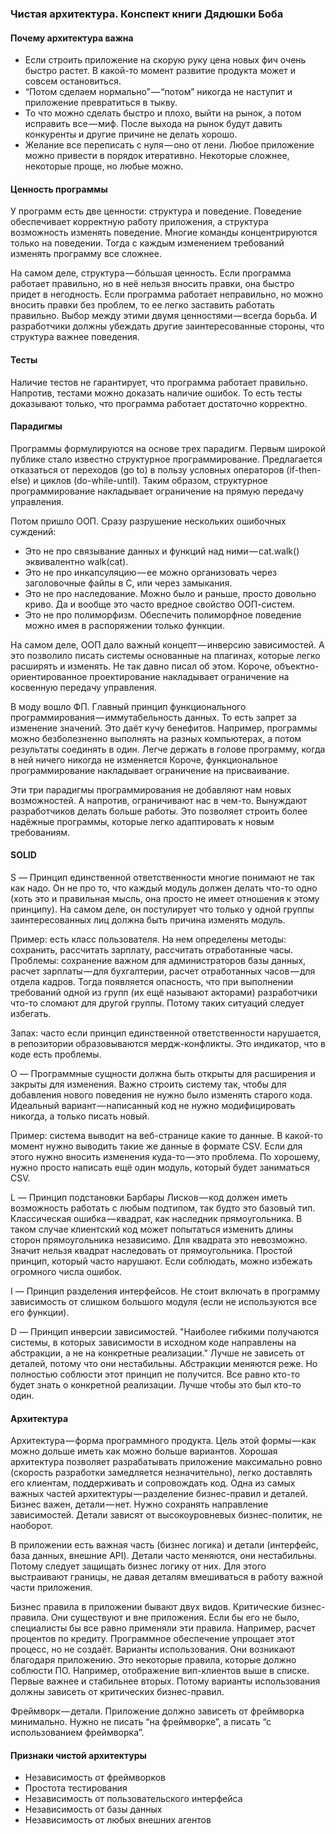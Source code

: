 ### Чистая архитектура. Конспект книги Дядюшки Боба

#### Почему архитектура важна

+ Если строить приложение на скорую руку цена новых фич очень быстро растет. В какой-то момент развитие продукта может и совсем остановиться.
+ “Потом сделаем нормально” — “потом” никогда не наступит и приложение превратиться в тыкву.
+ То что можно сделать быстро и плохо, выйти на рынок, а потом исправить все — миф. После выхода на рынок будут давить конкуренты и другие причине не делать хорошо.
+ Желание все переписать с нуля — оно от лени. Любое приложение можно привести в порядок итеративно. Некоторые сложнее, некоторые проще, но любые можно.

#### Ценность программы

У программ есть две ценности: структура и поведение. Поведение обеспечивает корректную работу приложения, а структура возможность изменять поведение. Многие команды концентрируются только на поведении. Тогда с каждым изменением требований изменять программу все сложнее.

На самом деле, структура — бóльшая ценность. Если программа работает правильно, но в неё нельзя вносить правки, она быстро придет в негодность. Если программа работает неправильно, но можно вносить правки без проблем, то ее легко заставить работать правильно. Выбор между этими двумя ценностями — всегда борьба. И разработчики должны убеждать другие заинтересованные стороны, что структура важнее поведения.

#### Тесты

Наличие тестов не гарантирует, что программа работает правильно. Напротив, тестами можно доказать наличие ошибок. То есть тесты доказывают только, что программа работает достаточно корректно.

#### Парадигмы

Программы формулируются на основе трех парадигм. Первым широкой публике стало известно структурное программирование. Предлагается отказаться от переходов (go to) в пользу условных операторов (if-then-else) и циклов (do-while-until). Таким образом, структурное программирование накладывает ограничение на прямую передачу управления.

Потом пришло ООП. Сразу разрушение нескольких ошибочных суждений:
+ Это не про связывание данных и функций над ними — cat.walk() эквивалентно walk(cat).
+ Это не про инкапсуляцию — ее можно организовать через заголовочные файлы в C, или через замыкания.
+ Это не про наследование. Можно было и раньше, просто довольно криво. Да и вообще это часто вредное свойство ООП-систем.
+ Это не про полиморфизм. Обеспечить полиморфное поведение можно имея в распоряжении только функции.

На самом деле, ООП дало важный концепт — инверсию зависимостей. А это позволило писать системы основанные на плагинах, которые легко расширять и изменять. Не так давно писал об этом. Короче, объектно-ориентированное проектирование накладывает ограничение на косвенную передачу управления.

В моду вошло ФП. Главный принцип функционального программирования — иммутабельность данных. То есть запрет за изменение значений. Это даёт кучу бенефитов. Например, программы можно безболезненно выполнять на разных компьютерах, а потом результаты соединять в один. Легче держать в голове программу, когда в ней ничего никогда не изменяется Короче, функциональное программирование накладывает ограничение на присваивание.

Эти три парадигмы программирования не добавляют нам новых возможностей. А напротив, ограничивают нас в чем-то. Вынуждают разработчиков делать больше работы. Это позволяет строить более надёжные программы, которые легко адаптировать к новым требованиям.

#### SOLID

S — Принцип единственной ответственности многие понимают не так как надо. Он не про то, что каждый модуль должен делать что-то одно (хоть это и правильная мысль, она просто не имеет отношения к этому принципу). На самом деле, он постулирует что только у одной группы заинтересованных лиц должна быть причина изменять модуль.

Пример: есть класс пользователя. На нем определены методы: сохранить, рассчитать зарплату, рассчитать отработанные часы. Проблемы: сохранение важном для администраторов базы данных, расчет зарплаты — для бухгалтерии, расчет отработанных часов — для отдела кадров. Тогда появляется опасность, что при выполнении требований одной из групп (их ещё называют акторами) разработчики что-то сломают для другой группы. Потому таких ситуаций следует избегать.

Запах: часто если принцип единственной ответственности нарушается, в репозитории образовываются мердж-конфликты. Это индикатор, что в коде есть проблемы.

O — Программные сущности должна быть открыты для расширения и закрыты для изменения. Важно строить систему так, чтобы для добавления нового поведения не нужно было изменять старого кода. Идеальный вариант — написанный код не нужно модифицировать никогда, а только писать новый.

Пример: система выводит на веб-странице какие то данные. В какой-то момент нужно выводить такие же данные в формате CSV. Если для этого нужно вносить изменения куда-то — это проблема. По хорошему, нужно просто написать ещё один модуль, который будет заниматься CSV.

L — Принцип подстановки Барбары Лисков — код должен иметь возможность работать с любым подтипом, так будто это базовый тип. Классическая ошибка — квадрат, как наследник прямоугольника. В таком случае клиентский код может попытаться изменить длины сторон прямоугольника независимо. Для квадрата это невозможно. Значит нельзя квадрат наследовать от прямоугольника. Простой принцип, который часто нарушают. Если соблюдать, можно избежать огромного числа ошибок.

I — Принцип разделения интерфейсов. Не стоит включать в программу зависимость от слишком большого модуля (если не используются все его функции).

D — Принцип инверсии зависимостей. "Наиболее гибкими получаются системы, в которых зависимости в исходном коде направлены на абстракции, а не на конкретные реализации." Лучше не зависеть от деталей, потому что они нестабильны. Абстракции меняются реже. Но полностью соблюсти этот принцип не получится. Все равно кто-то будет знать о конкретной реализации. Лучше чтобы это был кто-то один.

#### Архитектура

Архитектура — форма программного продукта. Цель этой формы — как можно дольше иметь как можно больше вариантов. Хорошая архитектура позволяет разрабатывать приложение максимально ровно (скорость разработки замедляется незначительно), легко доставлять его клиентам, поддерживать и сопровождать код. Одна из самых важных частей архитектуры — разделение бизнес-правил и деталей. Бизнес важен, детали — нет. Нужно сохранять направление зависимостей. Детали зависят от высокоуровневых бизнес-политик, не наоборот.

В приложении есть важная часть (бизнес логика) и детали (интерфейс, база данных, внешние API). Детали часто меняются, они нестабильны. Потому следует защищать бизнес логику от них. Для этого выстраивают границы, не давая деталям вмешиваться в работу важной части приложения.

Бизнес правила в приложении бывают двух видов. Критические бизнес-правила. Они существуют и вне приложения. Если бы его не было, специалисты бы все равно применяли эти правила. Например, расчет процентов по кредиту. Программное обеспечение упрощает этот процесс, но не создаёт. Варианты использования. Они возникают благодаря приложению. Это некоторые правила, которые должно соблюсти ПО. Например, отображение вип-клиентов выше в списке. Первые важнее и стабильнее вторых. Потому варианты использования должны зависеть от критических бизнес-правил.

Фреймворк — детали. Приложение должно зависеть от фреймворка минимально. Нужно не писать “на фреймворке”, а писать “с использованием фреймворка”.

#### Признаки чистой архитектуры

+ Независимость от фреймворков
+ Простота тестирования
+ Независимость от пользовательского интерфейса
+ Независимость от базы данных
+ Независимость от любых внешних агентов